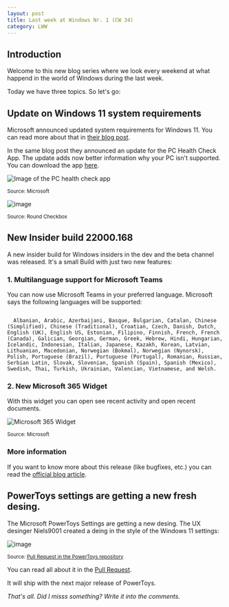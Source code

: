 ```yaml
---
layout: post
title: Last week at Windows Nr. 1 (CW 34)
category: LWW
---
```


## Introduction

Welcome to this new blog series where we look every weekend at what happend in the world of Windows during the last week. 

Today we have three topics. So let's go:

## Update on Windows 11 system requirements

Microsoft announced updated system requirements for Windows 11. You can read more about that in [their blog post](https://blogs.windows.com/windows-insider/2021/08/27/update-on-windows-11-minimum-system-requirements-and-the-pc-health-check-app/).

In the same blog post they announced an update for the PC Health Check App. The update adds now better information why your PC isn't supported. You can download the app [here](https://www.microsoft.com/en-us/software-download/windowsinsiderpreviewpchealth).

![Image of the PC health check app](https://46c4ts1tskv22sdav81j9c69-wpengine.netdna-ssl.com/wp-content/uploads/prod/sites/44/2021/08/pc-health-check-update.png)

<small>Source: Microsoft</small>

![image](https://user-images.githubusercontent.com/58633848/131213254-f037cd2d-3aab-443f-b562-8116c1fb587a.png)

<small>Source: Round Checkbox</small>
## New Insider build 22000.168

A new insider build for Windows insiders in the dev and the beta channel was released. It's a small Build with just two new features:

### 1. Multilanguage support for Microsoft Teams

You can now use Microsoft Teams in your preferred language. Microsoft says the following languages will be supported:

<code>
  Albanian, Arabic, Azerbaijani, Basque, Bulgarian, Catalan, Chinese (Simplified), Chinese (Traditional), Croatian, Czech, Danish, Dutch, English (UK), English US, Estonian, Filipino, Finnish, French, French (Canada), Galician, Georgian, German, Greek, Hebrew, Hindi, Hungarian, Icelandic, Indonesian, Italian, Japanese, Kazakh, Korean, Latvian, Lithuanian, Macedonian, Norwegian (Bokmal), Norwegian (Nynorsk), Polish, Portuguese (Brazil), Portuguese (Portugal), Romanian, Russian, Serbian Latin, Slovak, Slovenian, Spanish (Spain), Spanish (Mexico), Swedish, Thai, Turkish, Ukrainian, Valencian, Vietnamese, and Welsh.
</code>
  
### 2. New Microsoft 365 Widget

With this widget you can open see recent activity and open recent documents.

![Microsoft 365 Widget](https://46c4ts1tskv22sdav81j9c69-wpengine.netdna-ssl.com/wp-content/uploads/prod/sites/44/2021/08/m365-widget.jpg)

<small>Source: Microsoft</small>

### More information

If you want to know more about this release (like bugfixes, etc.) you can read the [official blog article](https://blogs.windows.com/windows-insider/2021/08/27/announcing-windows-11-insider-preview-build-22000-168/).

## PowerToys settings are getting a new fresh desing.

The Microsoft PowerToys Settings are getting a new desing. The UX desinger Niels9001 created a deing in the style of the Windows 11 settings:

![image](https://user-images.githubusercontent.com/58633848/131213666-eeb1071b-06fc-43e1-ba8a-d9d29a450108.png)

<small>Source: [Pull Request in the PowerToys repository](https://github.com/microsoft/PowerToys/pull/12470)</small>

You can read all about it in the [Pull Request](https://github.com/microsoft/PowerToys/pull/12470).

It will ship with the next major release of PowerToys.


<i>That's all. Did I misss something? Write it into the comments.</i>
